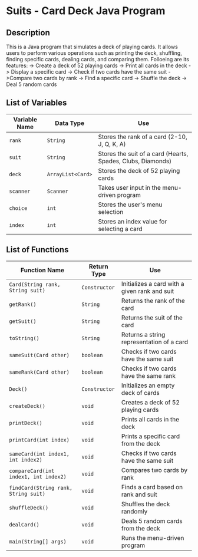 # Suits - Card Deck Java Program
## Description
This is a Java program that simulates a deck of playing cards. It allows users to perform various operations such as printing the deck, shuffling, finding specific cards, dealing cards, and comparing them. Folloeing are its features:
-> Create a deck of 52 playing cards
-> Print all cards in the deck
-> Display a specific card
-> Check if two cards have the same suit
->Compare two cards by rank
-> Find a specific card
-> Shuffle the deck
-> Deal 5 random cards

## List of Variables
| Variable Name | Data Type      | Use |
|--------------|--------------|-----|
| `rank`       | `String`      | Stores the rank of a card (2-10, J, Q, K, A) |
| `suit`       | `String`      | Stores the suit of a card (Hearts, Spades, Clubs, Diamonds) |
| `deck`       | `ArrayList<Card>` | Stores the deck of 52 playing cards |
| `scanner`    | `Scanner`     | Takes user input in the menu-driven program |
| `choice`     | `int`         | Stores the user's menu selection |
| `index`      | `int`         | Stores an index value for selecting a card |

## List of Functions
| Function Name  | Return Type   | Use |
|---------------|--------------|-----|
| `Card(String rank, String suit)` | `Constructor` | Initializes a card with a given rank and suit |
| `getRank()`   | `String`      | Returns the rank of the card |
| `getSuit()`   | `String`      | Returns the suit of the card |
| `toString()`  | `String`      | Returns a string representation of a card |
| `sameSuit(Card other)` | `boolean` | Checks if two cards have the same suit |
| `sameRank(Card other)` | `boolean` | Checks if two cards have the same rank |
| `Deck()`      | `Constructor` | Initializes an empty deck of cards |
| `createDeck()` | `void`       | Creates a deck of 52 playing cards |
| `printDeck()` | `void`       | Prints all cards in the deck |
| `printCard(int index)` | `void` | Prints a specific card from the deck |
| `sameCard(int index1, int index2)` | `void` | Checks if two cards have the same suit |
| `compareCard(int index1, int index2)` | `void` | Compares two cards by rank |
| `findCard(String rank, String suit)` | `void` | Finds a card based on rank and suit |
| `shuffleDeck()` | `void`      | Shuffles the deck randomly |
| `dealCard()`  | `void`       | Deals 5 random cards from the deck |
| `main(String[] args)` | `void` | Runs the menu-driven program |


